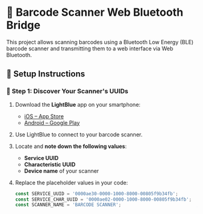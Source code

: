 # 🔗 Barcode Scanner Web Bluetooth Bridge

This project allows scanning barcodes using a Bluetooth Low Energy (BLE) barcode scanner and transmitting them to a web interface via Web Bluetooth.

## 📲 Setup Instructions

### 🔧 Step 1: Discover Your Scanner's UUIDs

1. Download the **LightBlue** app on your smartphone:
   - [iOS – App Store](https://apps.apple.com/app/lightblue/id557428110)
   - [Android – Google Play](https://play.google.com/store/apps/details?id=com.punchthrough.lightblueexplorer)

2. Use LightBlue to connect to your barcode scanner.

3. Locate and **note down the following values**:
   - **Service UUID**
   - **Characteristic UUID**
   - **Device name** of your scanner

4. Replace the placeholder values in your code:
   ```javascript
   const SERVICE_UUID = '0000ae30-0000-1000-8000-00805f9b34fb';        // <- Replace with your service UUID
   const SERVICE_CHAR_UUID = '0000ae02-0000-1000-8000-00805f9b34fb';   // <- Replace with your characteristic UUID
   const SCANNER_NAME = 'BARCODE SCANNER';                            // <- Replace with your scanner's name
